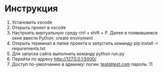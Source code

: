 # Инструкция

1. Установить vscode
2. Открыть проект в vscode
3. Настроить виртуальную среду ctrl + shift + P. Далее в появившемся окне ввести Python: create enviroment
4. Открыть терминал в папке проекта и запустить команду
   pip install -r requirements.txt
5. Для запуска сайта выполнить команду
   python run.py
6. Перейти по адресу <http://127.0.0.1:5000/>
7. Доступ по-умолчанию в админку:
логин: test@test.com
пароль: 11
